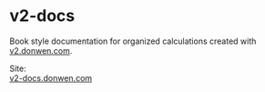 # v2-docs
Book style documentation for organized calculations created with [v2.donwen.com](https://v2.donwen.com).

Site:   
[v2-docs.donwen.com](https://v2-docs.donwen.com)
